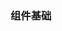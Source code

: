  ### 组件基础
 
 <div id="app">
        <mycom2></mycom2>
    </div>
    <script>
       Vue.component可以全局注册组件，全局注册的组件可以用在其被注册之后的任何 (通过 new Vue) 新创建的 Vue 根实例，也包括其组件树中的所有子组件的模板中
       组件就是为了拆分Vue实例的代码里的，能够让我们不同的组件，来划分不同的功能模块，将来我们什么功能就可以去挑用对应的;
       组件化和模块化的不同:
       模块化：是从代码逻辑的角度进行划分！方便代码分层开发，保证每个功能模块的职能单一
       组件化：是从Ui见面的角度进行划分的，前端的组件化方便UI组建的重用
       使用Vue.extend来创建的Vue组件
       var com1 = Vue.exrend({
           template:'<h3>这是创建组件</h3>'
       })
        Vue.component('mycom1',com1)
        Vue.component第一个参数：组件的名称，将来在引用组件的时候就是一个标签形式来引入他的
        第二个参数：Vue.extend创建的组件，其中template就是组件将来要展示的html内容
        Vue.component('mycom1',Vue.extend({
            template:'<h3>你好</h3>'
        }))
        Vue.component('mycom2',{
            template:'<h3>这是你好</h3>'
        })
    </script>